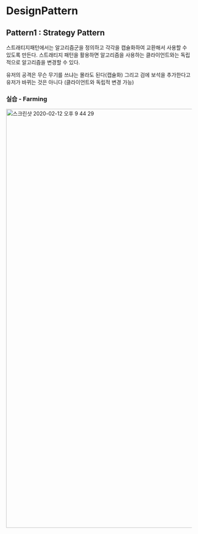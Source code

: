 # DesignPattern

## Pattern1 : Strategy Pattern
스트래티지패턴에서는 알고리즘군을 정의하고 각각을 캡슐화하여 교환해서 사용할 수 있도록 만든다. 스트래티지 패턴을 활용하면 알고리즘을 사용하는 클라이언트와는 독립적으로 알고리즘을 변경할 수 있다.

유저의 공격은 무슨 무기를 쓰냐는 몰라도 된다(캡슐화) 
그리고 검에 보석을 추가한다고 유저가 바뀌는 것은 아니다 (클라이언트와 독립적 변경 가능)

### 실습 - Farming
<img width="1136" alt="스크린샷 2020-02-12 오후 9 44 29" src="https://user-images.githubusercontent.com/46016511/74336034-e0568100-4de0-11ea-81d5-95dec64a6b1a.png">
